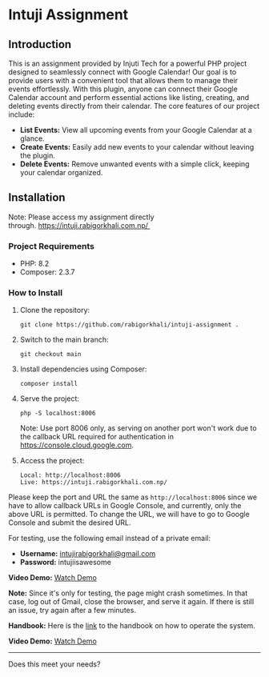 
# Intuji Assignment

## Introduction

This is an assignment provided by Injuti Tech for a powerful PHP project designed to seamlessly connect with Google Calendar! Our goal is to provide users with a convenient tool that allows them to manage their events effortlessly. With this plugin, anyone can connect their Google Calendar account and perform essential actions like listing, creating, and deleting events directly from their calendar. The core features of our project include:

- **List Events:** View all upcoming events from your Google Calendar at a glance.
- **Create Events:** Easily add new events to your calendar without leaving the plugin.
- **Delete Events:** Remove unwanted events with a simple click, keeping your calendar organized.

## Installation

Note: Please access my assignment directly through. https://intuji.rabigorkhali.com.np/ 

### Project Requirements

- PHP: 8.2
- Composer: 2.3.7

### How to Install

1. Clone the repository:
   ```
   git clone https://github.com/rabigorkhali/intuji-assignment .
   ```
2. Switch to the main branch:
   ```
   git checkout main
   ```
3. Install dependencies using Composer:
   ```
   composer install
   ```
4. Serve the project:
   ```
   php -S localhost:8006
   ```
   Note: Use port 8006 only, as serving on another port won't work due to the callback URL required for authentication in https://console.cloud.google.com.
   
5. Access the project:
   ```
   Local: http://localhost:8006
   Live: https://intuji.rabigorkhali.com.np/ 
   ```

Please keep the port and URL the same as `http://localhost:8006` since we have to allow callback URLs in Google Console, and currently, only the above URL is permitted. To change the URL, we will have to go to Google Console and submit the desired URL.

For testing, use the following email instead of a private email:

- **Username:** intujirabigorkhali@gmail.com
- **Password:** intujiisawesome

**Video Demo:** [Watch Demo](https://drive.google.com/file/d/1nZhIMcOWnO3n2k7UWxOHrK8aqXq2ZePw/view?usp=share_link)

**Note:** Since it's only for testing, the page might crash sometimes. In that case, log out of Gmail, close the browser, and serve it again. If there is still an issue, try again after a few minutes.

**Handbook:** Here is the [link](https://docs.google.com/document/d/1x59uLY6Llf3ywhfGYm8sQ7FbFOGjDNpEBeIKmasKFyg/edit) to the handbook on how to operate the system.

**Video Demo:** [Watch Demo](https://drive.google.com/file/d/1nZhIMcOWnO3n2k7UWxOHrK8aqXq2ZePw/view?usp=share_link)

---

Does this meet your needs?